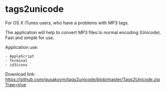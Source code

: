 tags2unicode
============

For OS X iTunes users, who have a problems with MP3 tags.

The application will help to convert MP3 files to normal encoding (Unicode). Fast and simple for use.

Application use:
```
- AppleScript
- Terminal
- id3iconv
```

Download link: https://github.com/gusakovm/tags2unicode/blob/master/Tags2Unicode.zip?raw=true
